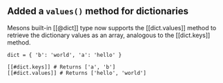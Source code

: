 ## Added a `values()` method for dictionaries

Mesons built-in [[@dict]] type now supports the [[dict.values]] method
to retrieve the dictionary values as an array, analogous to the
[[dict.keys]] method.

```meson
dict = { 'b': 'world', 'a': 'hello' }

[[#dict.keys]] # Returns ['a', 'b']
[[#dict.values]] # Returns ['hello', 'world']
```
